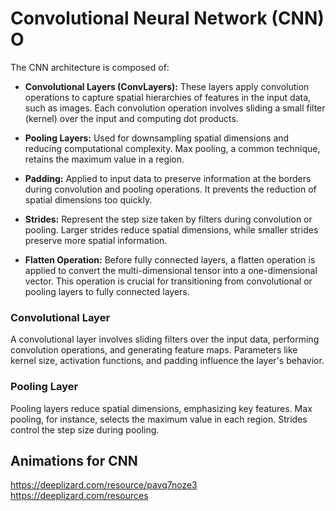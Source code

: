 # Convolutional Neural Network (CNN) O



The CNN architecture is composed of:

- **Convolutional Layers (ConvLayers):** These layers apply convolution operations to capture spatial hierarchies of features in the input data, such as images. Each convolution operation involves sliding a small filter (kernel) over the input and computing dot products.

- **Pooling Layers:** Used for downsampling spatial dimensions and reducing computational complexity. Max pooling, a common technique, retains the maximum value in a region.

- **Padding:** Applied to input data to preserve information at the borders during convolution and pooling operations. It prevents the reduction of spatial dimensions too quickly.

- **Strides:** Represent the step size taken by filters during convolution or pooling. Larger strides reduce spatial dimensions, while smaller strides preserve more spatial information.

- **Flatten Operation:** Before fully connected layers, a flatten operation is applied to convert the multi-dimensional tensor into a one-dimensional vector. This operation is crucial for transitioning from convolutional or pooling layers to fully connected layers.

### Convolutional Layer

A convolutional layer involves sliding filters over the input data, performing convolution operations, and generating feature maps. Parameters like kernel size, activation functions, and padding influence the layer's behavior.

### Pooling Layer

Pooling layers reduce spatial dimensions, emphasizing key features. Max pooling, for instance, selects the maximum value in each region. Strides control the step size during pooling.



## Animations for CNN

https://deeplizard.com/resource/pavq7noze3
https://deeplizard.com/resources
